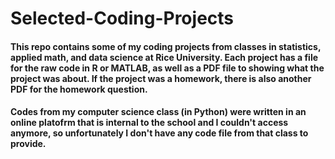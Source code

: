 # Selected-Coding-Projects
#### This repo contains some of my coding projects from classes in statistics, applied math, and data science at Rice University. Each project has a file for the raw code in R or MATLAB, as well as a PDF file to showing what the project was about. If the project was a homework, there is also another PDF for the homework question.
#### Codes from my computer science class (in Python) were written in an online platofrm that is internal to the school and I couldn't access anymore, so unfortunately I don't have any code file from that class to provide.
